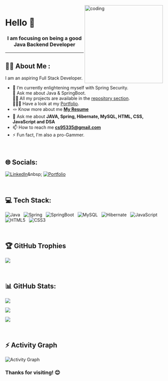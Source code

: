
<img align="right" alt="coding" width="250" height="250" src="https://c.tenor.com/X7-d8mQPKCUAAAAM/computer-yeah.gif">

<h1 align="left">Hello 👋</h1>
<h3 align="center">I am focusing on being a good Java Backend Developer</h3>

---



## :man_technologist: About Me :

I am an aspiring Full Stack Developer.

- 🌱 I’m currently enlightening myself with Spring Security.
  <br>
  💬 Ask me about Java & SpringBoot.
  <br>
  👨‍💻 All my projects are available in the [repository section]([https://github.com/chandanSingh0?tab=repositories](https://github.com/chandanSingh0?tab=repositories)).
  <br>
  👨🏻‍🎓 Have a look at my [Portfolio](https://chandanSingh0.github.io/).
  <br>
- 🪢 Know more about me **[My Resume]([https://drive.google.com/file/d/1phf6HQaA4cyvHQ8Y0OCw3RjRFSxZ8X_H/view?usp=drive_link](https://drive.google.com/file/d/1pb95uex7APotSrkM725RJuLUkIOFruwd/view?usp=sharing))**
  <br>
- 💬 Ask me about **JAVA, Spring, Hibernate, MySQL, HTML, CSS, JavaScript and DSA**
  <br>
- 📫 How to reach me **cs95335@gmail.com**
  <br>
- ⚡ Fun fact, I'm also a pro-Gammer.

<br>

## 🌐 Socials:



[![LinkedIn](https://img.shields.io/badge/LinkedIn-%230077B5.svg?logo=linkedin&logoColor=white)]([https://linkedin.com/in/chandan-singh-5b0b95244(https://www.linkedin.com/in/chandan-singh-5b0b95244/))&nbsp;
[![Portfolio](https://img.shields.io/badge/Portfolio-%231DA1F2.svg?logo=Portfolio&logoColor=white)](https://chandanSingh0.github.io/)&nbsp;

<br>

## 💻 Tech Stack:

![Java](https://img.shields.io/badge/java-%23ED8B00.svg?style=for-the-badge&logo=java&logoColor=white)&nbsp;&nbsp;
![Spring](https://img.shields.io/badge/spring-%23ED8B00.svg?style=for-the-badge&logo=spring&logoColor=white)&nbsp;&nbsp;
![SpringBoot](https://img.shields.io/badge/springboot-%236DB33F.svg?style=for-the-badge&logo=spring&logoColor=white)&nbsp;&nbsp;
![MySQL](https://img.shields.io/badge/mysql-%2300f.svg?style=for-the-badge&logo=mysql&logoColor=white)&nbsp;&nbsp;
![Hibernate](https://img.shields.io/badge/hibernate-bcae79?style=for-the-badge&logo=hibernate&logoColor=white)&nbsp;&nbsp;
![JavaScript](https://img.shields.io/badge/javascript-%23323330.svg?style=for-the-badge&logo=javascript&logoColor=%23F7DF1E)&nbsp;&nbsp;
![HTML5](https://img.shields.io/badge/html5-%23E34F26.svg?style=for-the-badge&logo=html5&logoColor=white)&nbsp;&nbsp;
![CSS3](https://img.shields.io/badge/css3-%231572B6.svg?style=for-the-badge&logo=css3&logoColor=white)&nbsp;&nbsp;

<br>

## 🏆 GitHub Trophies

![](https://github-profile-trophy.vercel.app/?username=chandanSingh0&theme=radical&no-frame=false&no-bg=false&margin-w=4)

<br>

## 📊 GitHub Stats:

<!-- Total Stats -->

![](https://github-readme-stats-sigma-five.vercel.app/api?username=chandanSingh0&theme=gotham&hide_border=false&include_all_commits=false&count_private=true)<br/>

<!-- Streak Stats -->

![](https://github-readme-streak-stats.herokuapp.com/?user=chandanSingh0&theme=gotham&hide_border=false)<br/>

<!-- Top Languages -->

![](https://github-readme-stats-sigma-five.vercel.app/api/top-langs/?username=chandanSingh0&theme=gotham&hide_border=false&include_all_commits=false&count_private=true&layout=compact)

<br>

## ⚡ Activity Graph

<img alt="Activity Graph" src="https://github-readme-activity-graph.vercel.app/graph?username=chandanSingh0&theme=gotham&hide_border=true"/>

### Thanks for visiting! 😊

